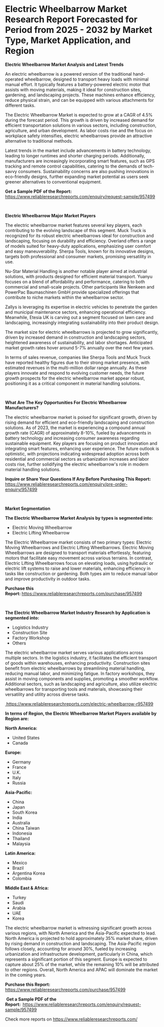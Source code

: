 <p><h1>Electric Wheelbarrow Market Research Report Forecasted for Period from 2025 -  2032 by Market Type, Market Application, and Region</h1></p><p><strong>Electric Wheelbarrow Market Analysis and Latest Trends</strong></p>
<p><p>An electric wheelbarrow is a powered version of the traditional hand-operated wheelbarrow, designed to transport heavy loads with minimal manual effort. It typically features a battery-powered electric motor that assists with moving materials, making it ideal for construction sites, gardening, and landscaping projects. These machines enhance efficiency, reduce physical strain, and can be equipped with various attachments for different tasks.</p><p>The Electric Wheelbarrow Market is expected to grow at a CAGR of 4.5% during the forecast period. This growth is driven by increased demand for efficient transportation solutions in various sectors, including construction, agriculture, and urban development. As labor costs rise and the focus on workplace safety intensifies, electric wheelbarrows provide an attractive alternative to traditional methods.</p><p>Latest trends in the market include advancements in battery technology, leading to longer runtimes and shorter charging periods. Additionally, manufacturers are increasingly incorporating smart features, such as GPS tracking and remote control capabilities, catering to the demands of tech-savvy consumers. Sustainability concerns are also pushing innovations in eco-friendly designs, further expanding market potential as users seek greener alternatives to conventional equipment.</p></p>
<p><strong>Get a Sample PDF of the Report:&nbsp;</strong> <a href="https://www.reliableresearchreports.com/enquiry/request-sample/957499?utm_campaign=3027&utm_medium=2&utm_source=Github&utm_content=ia&utm_term=10042025&utm_id=electric-wheelbarrow">https://www.reliableresearchreports.com/enquiry/request-sample/957499</a></p>
<p>&nbsp;</p>
<p><strong>Electric Wheelbarrow Major Market Players</strong></p>
<p><p>The electric wheelbarrow market features several key players, each contributing to the evolving landscape of this segment. Muck Truck is recognized for its robust electric wheelbarrows ideal for construction and landscaping, focusing on durability and efficiency. Overland offers a range of models suited for heavy-duty applications, emphasizing user comfort and easy maneuverability. Sherpa Tools, known for its innovative designs, targets both professional and consumer markets, promising versatility in use.</p><p>Nu-Star Material Handling is another notable player aimed at industrial solutions, with products designed for efficient material transport. Yuanyu focuses on a blend of affordability and performance, catering to both commercial and small-scale projects. Other participants like Nenkeen and PowerPac Baumaschinen GmbH provide specialized offerings that contribute to niche markets within the wheelbarrow sector. </p><p>Zallys is leveraging its expertise in electric vehicles to penetrate the garden and municipal maintenance sectors, enhancing operational efficiency. Meanwhile, Etesia UK is carving out a segment focused on lawn care and landscaping, increasingly integrating sustainability into their product design.</p><p>The market size for electric wheelbarrows is projected to grow significantly, driven by increased demand in construction and landscaping sectors, heightened awareness of sustainability, and labor shortages. Anticipated market growth rates hover around 5-7% annually over the next few years. </p><p>In terms of sales revenue, companies like Sherpa Tools and Muck Truck have reported healthy figures due to their strong market presence, with estimated revenues in the multi-million dollar range annually. As these players innovate and respond to evolving customer needs, the future growth prospects for the electric wheelbarrow market appear robust, positioning it as a critical component in material handling solutions.</p></p>
<p>&nbsp;</p>
<p><strong>What Are The Key Opportunities For Electric Wheelbarrow Manufacturers?</strong></p>
<p><p>The electric wheelbarrow market is poised for significant growth, driven by rising demand for efficient and eco-friendly landscaping and construction solutions. As of 2023, the market is experiencing a compound annual growth rate (CAGR) of approximately 8-10%, fueled by advancements in battery technology and increasing consumer awareness regarding sustainable equipment. Key players are focusing on product innovation and integrating smart features, enhancing user experience. The future outlook is optimistic, with projections indicating widespread adoption across both residential and commercial sectors as urbanization increases and labor costs rise, further solidifying the electric wheelbarrow's role in modern material handling solutions.</p></p>
<p><strong>Inquire or Share Your Questions If Any Before Purchasing This Report:</strong> <a href="https://www.reliableresearchreports.com/enquiry/pre-order-enquiry/957499?utm_campaign=3027&utm_medium=2&utm_source=Github&utm_content=ia&utm_term=10042025&utm_id=electric-wheelbarrow">https://www.reliableresearchreports.com/enquiry/pre-order-enquiry/957499</a></p>
<p>&nbsp;</p>
<p><strong>Market Segmentation</strong></p>
<p><strong>The Electric Wheelbarrow Market Analysis by types is segmented into:</strong></p>
<p><ul><li>Electric Moving Wheelbarrow</li><li>Electric Lifting Wheelbarrow</li></ul></p>
<p><p>The Electric Wheelbarrow market consists of two primary types: Electric Moving Wheelbarrows and Electric Lifting Wheelbarrows. Electric Moving Wheelbarrows are designed to transport materials effortlessly, featuring motors that facilitate easy movement across various terrains. In contrast, Electric Lifting Wheelbarrows focus on elevating loads, using hydraulic or electric lift systems to raise and lower materials, enhancing efficiency in tasks like construction or gardening. Both types aim to reduce manual labor and improve productivity in outdoor tasks.</p></p>
<p><strong>Purchase this Report:&nbsp;</strong><a href="https://www.reliableresearchreports.com/purchase/957499?utm_campaign=3027&utm_medium=2&utm_source=Github&utm_content=ia&utm_term=10042025&utm_id=electric-wheelbarrow">https://www.reliableresearchreports.com/purchase/957499</a></p>
<p>&nbsp;</p>
<p><strong>The Electric Wheelbarrow Market Industry Research by Application is segmented into:</strong></p>
<p><ul><li>Logistics Industry</li><li>Construction Site</li><li>Factory Workshop</li><li>Others</li></ul></p>
<p><p>The electric wheelbarrow market serves various applications across multiple sectors. In the logistics industry, it facilitates the efficient transport of goods within warehouses, enhancing productivity. Construction sites benefit from electric wheelbarrows by streamlining material handling, reducing manual labor, and minimizing fatigue. In factory workshops, they assist in moving components and supplies, promoting a smoother workflow. Additional sectors, such as landscaping and agriculture, also utilize electric wheelbarrows for transporting tools and materials, showcasing their versatility and utility across diverse tasks.</p></p>
<p><a href="https://www.reliableresearchreports.com/electric-wheelbarrow-r957499?utm_campaign=3027&utm_medium=2&utm_source=Github&utm_content=ia&utm_term=10042025&utm_id=electric-wheelbarrow">&nbsp;https://www.reliableresearchreports.com/electric-wheelbarrow-r957499</a></p>
<p><strong>In terms of Region, the Electric Wheelbarrow Market Players available by Region are:</strong></p>
<p>
    <p> <strong> North America: </strong>
        <ul>
            <li>United States</li>
            <li>Canada</li>
        </ul>
        </p> 
    <p> <strong> Europe: </strong>
        <ul>
            <li>Germany</li>
            <li>France</li>
            <li>U.K.</li>
            <li>Italy</li>
            <li>Russia</li>
        </ul>
        </p> 
    <p> <strong> Asia-Pacific: </strong>
        <ul>
            <li>China</li>
            <li>Japan</li>
            <li>South Korea</li>
            <li>India</li>
            <li>Australia</li>
            <li>China Taiwan</li>
            <li>Indonesia</li>
            <li>Thailand</li>
            <li>Malaysia</li>
        </ul>
        </p> 
    <p> <strong> Latin America: </strong>
        <ul>
            <li>Mexico</li>
            <li>Brazil</li>
            <li>Argentina Korea</li>
            <li>Colombia</li>
        </ul>
        </p> 
    <p> <strong> Middle East & Africa: </strong>
        <ul>
            <li>Turkey</li>
            <li>Saudi</li>
            <li>Arabia</li>
            <li>UAE</li>
            <li>Korea</li>
        </ul>
    </p>
    </p>
<p><p>The electric wheelbarrow market is witnessing significant growth across various regions, with North America and the Asia-Pacific expected to lead. North America is projected to hold approximately 35% market share, driven by rising demand in construction and landscaping. The Asia-Pacific region follows closely, accounting for around 30%, fueled by increasing urbanization and infrastructure development, particularly in China, which represents a significant portion of this segment. Europe is expected to capture about 25% of the market, while the remaining 10% will be attributed to other regions. Overall, North America and APAC will dominate the market in the coming years.</p></p>
<p><strong>Purchase this Report: </strong><a href="https://www.reliableresearchreports.com/purchase/957499?utm_campaign=3027&utm_medium=2&utm_source=Github&utm_content=ia&utm_term=10042025&utm_id=electric-wheelbarrow">https://www.reliableresearchreports.com/purchase/957499</a></p>
<p>&nbsp;<strong>Get a Sample PDF of the Report:&nbsp;&nbsp;</strong><a href="https://www.reliableresearchreports.com/enquiry/request-sample/957499?utm_campaign=3027&utm_medium=2&utm_source=Github&utm_content=ia&utm_term=10042025&utm_id=electric-wheelbarrow">https://www.reliableresearchreports.com/enquiry/request-sample/957499</a></p>
<p><strong></strong></p>
<p>Check more reports on <a href="https://www.reliableresearchreports.com/?utm_campaign=3027&utm_medium=2&utm_source=Github&utm_content=ia&utm_term=10042025&utm_id=electric-wheelbarrow">https://www.reliableresearchreports.com/</a></p>